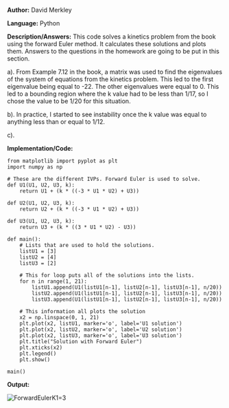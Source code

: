 **Author:** David Merkley

**Language:** Python

**Description/Answers:** This code solves a kinetics problem from the book using the forward Euler method.  It calculates these solutions and plots them. Answers to the questions in the homework are going to be put in this section.

a). From Example 7.12 in the book, a matrix was used to find the eigenvalues of the system of equations from the kinetics problem. This led to the first eigenvalue being equal to -22. The other eigenvalues were equal to 0. This led to a bounding region where the k value had to be less than 1/17, so I chose the value to be 1/20 for this situation.

b). In practice, I started to see instability once the k value was equal to anything less than or equal to 1/12.

c). 

**Implementation/Code:** 

    from matplotlib import pyplot as plt
    import numpy as np

    # These are the different IVPs. Forward Euler is used to solve.
    def U1(U1, U2, U3, k):
        return U1 + (k * ((-3 * U1 * U2) + U3))

    def U2(U1, U2, U3, k):
        return U2 + (k * ((-3 * U1 * U2) + U3))

    def U3(U1, U2, U3, k):
        return U3 + (k * ((3 * U1 * U2) - U3))

    def main():
        # Lists that are used to hold the solutions.
        listU1 = [3]
        listU2 = [4]
        listU3 = [2]

        # This for loop puts all of the solutions into the lists.
        for n in range(1, 21):
            listU1.append(U1(listU1[n-1], listU2[n-1], listU3[n-1], n/20))
            listU2.append(U1(listU1[n-1], listU2[n-1], listU3[n-1], n/20))
            listU3.append(U1(listU1[n-1], listU2[n-1], listU3[n-1], n/20))

        # This information all plots the solution
        x2 = np.linspace(0, 1, 21)
        plt.plot(x2, listU1, marker='o', label='U1 solution')
        plt.plot(x2, listU2, marker='o', label='U2 solution')
        plt.plot(x2, listU3, marker='o', label='U3 solution')
        plt.title("Solution with Forward Euler")
        plt.xticks(x2)
        plt.legend()
        plt.show()

    main()

**Output:**

![ForwardEulerK1=3](https://user-images.githubusercontent.com/82894531/160260811-f1668286-58a1-4f57-b321-3968a71ee3ca.png)

